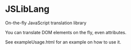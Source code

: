 # JSLibLang
On-the-fly JavaScript translation library

You can translate DOM elements on the fly, even attributes.

See exampleUsage.html for an example on how to use it.
